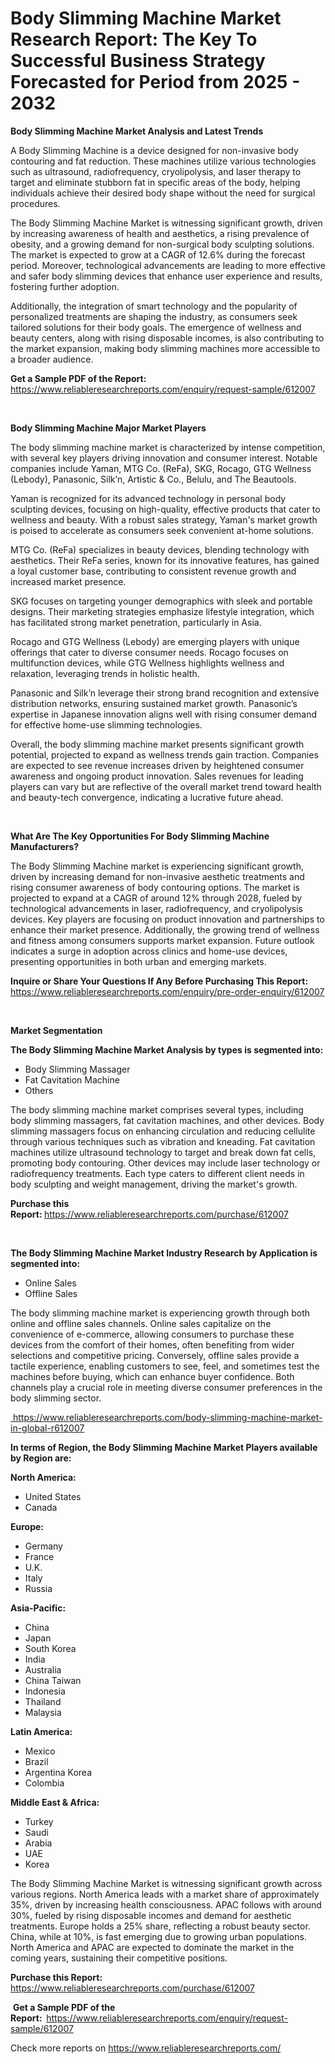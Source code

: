 <p><h1>Body Slimming Machine Market Research Report: The Key To Successful Business Strategy Forecasted for Period from 2025 - 2032</h1></p><p><strong>Body Slimming Machine Market Analysis and Latest Trends</strong></p>
<p><p>A Body Slimming Machine is a device designed for non-invasive body contouring and fat reduction. These machines utilize various technologies such as ultrasound, radiofrequency, cryolipolysis, and laser therapy to target and eliminate stubborn fat in specific areas of the body, helping individuals achieve their desired body shape without the need for surgical procedures. </p><p>The Body Slimming Machine Market is witnessing significant growth, driven by increasing awareness of health and aesthetics, a rising prevalence of obesity, and a growing demand for non-surgical body sculpting solutions. The market is expected to grow at a CAGR of 12.6% during the forecast period. Moreover, technological advancements are leading to more effective and safer body slimming devices that enhance user experience and results, fostering further adoption. </p><p>Additionally, the integration of smart technology and the popularity of personalized treatments are shaping the industry, as consumers seek tailored solutions for their body goals. The emergence of wellness and beauty centers, along with rising disposable incomes, is also contributing to the market expansion, making body slimming machines more accessible to a broader audience.</p></p>
<p><strong>Get a Sample PDF of the Report:&nbsp;</strong> <a href="https://www.reliableresearchreports.com/enquiry/request-sample/612007?utm_campaign=2954&utm_medium=2&utm_source=Github&utm_content=ia&utm_term=04042025&utm_id=body-slimming-machine">https://www.reliableresearchreports.com/enquiry/request-sample/612007</a></p>
<p>&nbsp;</p>
<p><strong>Body Slimming Machine Major Market Players</strong></p>
<p><p>The body slimming machine market is characterized by intense competition, with several key players driving innovation and consumer interest. Notable companies include Yaman, MTG Co. (ReFa), SKG, Rocago, GTG Wellness (Lebody), Panasonic, Silk’n, Artistic & Co., Belulu, and The Beautools.</p><p>Yaman is recognized for its advanced technology in personal body sculpting devices, focusing on high-quality, effective products that cater to wellness and beauty. With a robust sales strategy, Yaman's market growth is poised to accelerate as consumers seek convenient at-home solutions.</p><p>MTG Co. (ReFa) specializes in beauty devices, blending technology with aesthetics. Their ReFa series, known for its innovative features, has gained a loyal customer base, contributing to consistent revenue growth and increased market presence.</p><p>SKG focuses on targeting younger demographics with sleek and portable designs. Their marketing strategies emphasize lifestyle integration, which has facilitated strong market penetration, particularly in Asia.</p><p>Rocago and GTG Wellness (Lebody) are emerging players with unique offerings that cater to diverse consumer needs. Rocago focuses on multifunction devices, while GTG Wellness highlights wellness and relaxation, leveraging trends in holistic health.</p><p>Panasonic and Silk’n leverage their strong brand recognition and extensive distribution networks, ensuring sustained market growth. Panasonic’s expertise in Japanese innovation aligns well with rising consumer demand for effective home-use slimming technologies.</p><p>Overall, the body slimming machine market presents significant growth potential, projected to expand as wellness trends gain traction. Companies are expected to see revenue increases driven by heightened consumer awareness and ongoing product innovation. Sales revenues for leading players can vary but are reflective of the overall market trend toward health and beauty-tech convergence, indicating a lucrative future ahead.</p></p>
<p>&nbsp;</p>
<p><strong>What Are The Key Opportunities For Body Slimming Machine Manufacturers?</strong></p>
<p><p>The Body Slimming Machine market is experiencing significant growth, driven by increasing demand for non-invasive aesthetic treatments and rising consumer awareness of body contouring options. The market is projected to expand at a CAGR of around 12% through 2028, fueled by technological advancements in laser, radiofrequency, and cryolipolysis devices. Key players are focusing on product innovation and partnerships to enhance their market presence. Additionally, the growing trend of wellness and fitness among consumers supports market expansion. Future outlook indicates a surge in adoption across clinics and home-use devices, presenting opportunities in both urban and emerging markets.</p></p>
<p><strong>Inquire or Share Your Questions If Any Before Purchasing This Report:</strong> <a href="https://www.reliableresearchreports.com/enquiry/pre-order-enquiry/612007?utm_campaign=2954&utm_medium=2&utm_source=Github&utm_content=ia&utm_term=04042025&utm_id=body-slimming-machine">https://www.reliableresearchreports.com/enquiry/pre-order-enquiry/612007</a></p>
<p>&nbsp;</p>
<p><strong>Market Segmentation</strong></p>
<p><strong>The Body Slimming Machine Market Analysis by types is segmented into:</strong></p>
<p><ul><li>Body Slimming Massager</li><li>Fat Cavitation Machine</li><li>Others</li></ul></p>
<p><p>The body slimming machine market comprises several types, including body slimming massagers, fat cavitation machines, and other devices. Body slimming massagers focus on enhancing circulation and reducing cellulite through various techniques such as vibration and kneading. Fat cavitation machines utilize ultrasound technology to target and break down fat cells, promoting body contouring. Other devices may include laser technology or radiofrequency treatments. Each type caters to different client needs in body sculpting and weight management, driving the market's growth.</p></p>
<p><strong>Purchase this Report:&nbsp;</strong><a href="https://www.reliableresearchreports.com/purchase/612007?utm_campaign=2954&utm_medium=2&utm_source=Github&utm_content=ia&utm_term=04042025&utm_id=body-slimming-machine">https://www.reliableresearchreports.com/purchase/612007</a></p>
<p>&nbsp;</p>
<p><strong>The Body Slimming Machine Market Industry Research by Application is segmented into:</strong></p>
<p><ul><li>Online Sales</li><li>Offline Sales</li></ul></p>
<p><p>The body slimming machine market is experiencing growth through both online and offline sales channels. Online sales capitalize on the convenience of e-commerce, allowing consumers to purchase these devices from the comfort of their homes, often benefiting from wider selections and competitive pricing. Conversely, offline sales provide a tactile experience, enabling customers to see, feel, and sometimes test the machines before buying, which can enhance buyer confidence. Both channels play a crucial role in meeting diverse consumer preferences in the body slimming sector.</p></p>
<p><a href="https://www.reliableresearchreports.com/body-slimming-machine-market-in-global-r612007?utm_campaign=2954&utm_medium=2&utm_source=Github&utm_content=ia&utm_term=04042025&utm_id=body-slimming-machine">&nbsp;https://www.reliableresearchreports.com/body-slimming-machine-market-in-global-r612007</a></p>
<p><strong>In terms of Region, the Body Slimming Machine Market Players available by Region are:</strong></p>
<p>
    <p> <strong> North America: </strong>
        <ul>
            <li>United States</li>
            <li>Canada</li>
        </ul>
        </p> 
    <p> <strong> Europe: </strong>
        <ul>
            <li>Germany</li>
            <li>France</li>
            <li>U.K.</li>
            <li>Italy</li>
            <li>Russia</li>
        </ul>
        </p> 
    <p> <strong> Asia-Pacific: </strong>
        <ul>
            <li>China</li>
            <li>Japan</li>
            <li>South Korea</li>
            <li>India</li>
            <li>Australia</li>
            <li>China Taiwan</li>
            <li>Indonesia</li>
            <li>Thailand</li>
            <li>Malaysia</li>
        </ul>
        </p> 
    <p> <strong> Latin America: </strong>
        <ul>
            <li>Mexico</li>
            <li>Brazil</li>
            <li>Argentina Korea</li>
            <li>Colombia</li>
        </ul>
        </p> 
    <p> <strong> Middle East & Africa: </strong>
        <ul>
            <li>Turkey</li>
            <li>Saudi</li>
            <li>Arabia</li>
            <li>UAE</li>
            <li>Korea</li>
        </ul>
    </p>
    </p>
<p><p>The Body Slimming Machine Market is witnessing significant growth across various regions. North America leads with a market share of approximately 35%, driven by increasing health consciousness. APAC follows with around 30%, fueled by rising disposable incomes and demand for aesthetic treatments. Europe holds a 25% share, reflecting a robust beauty sector. China, while at 10%, is fast emerging due to growing urban populations. North America and APAC are expected to dominate the market in the coming years, sustaining their competitive positions.</p></p>
<p><strong>Purchase this Report: </strong><a href="https://www.reliableresearchreports.com/purchase/612007?utm_campaign=2954&utm_medium=2&utm_source=Github&utm_content=ia&utm_term=04042025&utm_id=body-slimming-machine">https://www.reliableresearchreports.com/purchase/612007</a></p>
<p>&nbsp;<strong>Get a Sample PDF of the Report:&nbsp;&nbsp;</strong><a href="https://www.reliableresearchreports.com/enquiry/request-sample/612007?utm_campaign=2954&utm_medium=2&utm_source=Github&utm_content=ia&utm_term=04042025&utm_id=body-slimming-machine">https://www.reliableresearchreports.com/enquiry/request-sample/612007</a></p>
<p><strong></strong></p>
<p>Check more reports on <a href="https://www.reliableresearchreports.com/?utm_campaign=2954&utm_medium=2&utm_source=Github&utm_content=ia&utm_term=04042025&utm_id=body-slimming-machine">https://www.reliableresearchreports.com/</a></p>